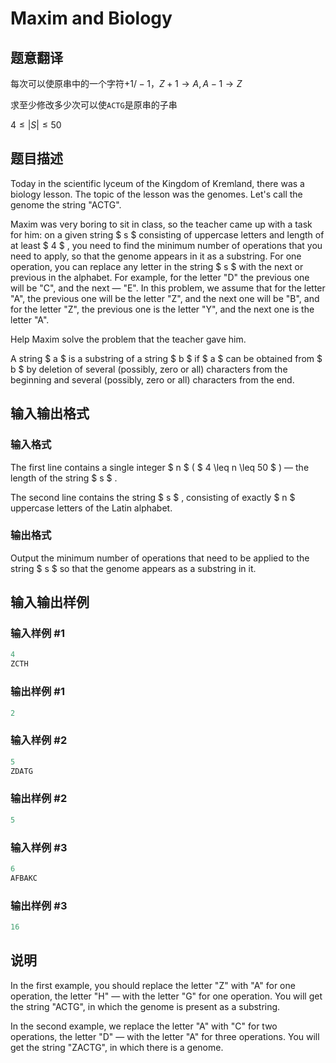 # Maxim and Biology

## 题意翻译

每次可以使原串中的一个字符$+1/-1$，$Z + 1\to A, A -1\to Z$

求至少修改多少次可以使``ACTG``是原串的子串

$4\le |S|\le 50$

## 题目描述

Today in the scientific lyceum of the Kingdom of Kremland, there was a biology lesson. The topic of the lesson was the genomes. Let's call the genome the string "ACTG".

Maxim was very boring to sit in class, so the teacher came up with a task for him: on a given string $ s $ consisting of uppercase letters and length of at least $ 4 $ , you need to find the minimum number of operations that you need to apply, so that the genome appears in it as a substring. For one operation, you can replace any letter in the string $ s $ with the next or previous in the alphabet. For example, for the letter "D" the previous one will be "C", and the next — "E". In this problem, we assume that for the letter "A", the previous one will be the letter "Z", and the next one will be "B", and for the letter "Z", the previous one is the letter "Y", and the next one is the letter "A".

Help Maxim solve the problem that the teacher gave him.

A string $ a $ is a substring of a string $ b $ if $ a $ can be obtained from $ b $ by deletion of several (possibly, zero or all) characters from the beginning and several (possibly, zero or all) characters from the end.

## 输入输出格式

### 输入格式

The first line contains a single integer $ n $ ( $ 4 \leq n \leq 50 $ ) — the length of the string $ s $ .

The second line contains the string $ s $ , consisting of exactly $ n $ uppercase letters of the Latin alphabet.

### 输出格式

Output the minimum number of operations that need to be applied to the string $ s $ so that the genome appears as a substring in it.

## 输入输出样例

### 输入样例 #1

```cpp
4
ZCTH

```
### 输出样例 #1

```cpp
2
```


### 输入样例 #2

```cpp
5
ZDATG

```
### 输出样例 #2

```cpp
5
```


### 输入样例 #3

```cpp
6
AFBAKC

```
### 输出样例 #3

```cpp
16
```


## 说明

In the first example, you should replace the letter "Z" with "A" for one operation, the letter "H" — with the letter "G" for one operation. You will get the string "ACTG", in which the genome is present as a substring.

In the second example, we replace the letter "A" with "C" for two operations, the letter "D" — with the letter "A" for three operations. You will get the string "ZACTG", in which there is a genome.

